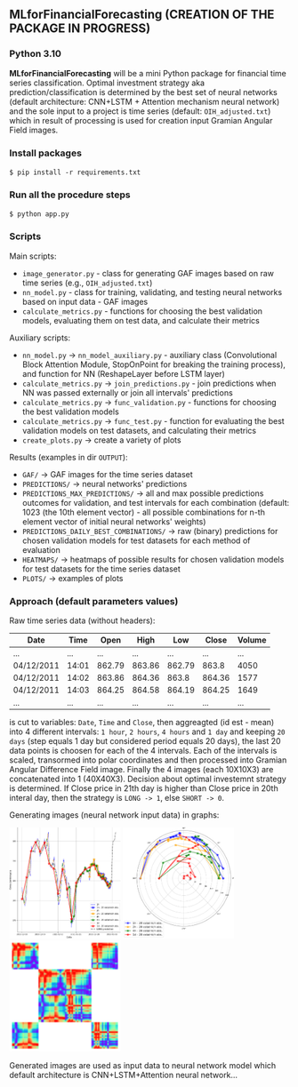 ## MLforFinancialForecasting (CREATION OF THE PACKAGE IN PROGRESS)

### Python 3.10

**MLforFinancialForecasting** will be a mini Python package for financial time series classification. Optimal investment strategy aka prediction/classification is determined by the best set of neural networks (default architecture: CNN+LSTM + Attention mechanism neural network) and the sole input to a project is time series (default: `OIH_adjusted.txt`) which in result of processing is used for creation input Gramian Angular Field images.

### Install packages

```
$ pip install -r requirements.txt
```

### Run all the procedure steps

```
$ python app.py
```

### Scripts

Main scripts:

* `image_generator.py` - class for generating GAF images based on raw time series (e.g., `OIH_adjusted.txt`)
* `nn_model.py` - class for training, validating, and testing neural networks based on input data - GAF images
* `calculate_metrics.py` - functions for choosing the best validation models, evaluating them on test data, and calculate their metrics

Auxiliary scripts:

* `nn_model.py` -> `nn_model_auxiliary.py` - auxiliary class (Convolutional Block Attention Module, StopOnPoint for breaking the training process), and function for NN (ReshapeLayer before LSTM layer)
* `calculate_metrics.py` -> `join_predictions.py` - join predictions when NN was passed externally or join all intervals' predictions
* `calculate_metrics.py` -> `func_validation.py` - functions for choosing the best validation models
* `calculate_metrics.py` -> `func_test.py` - function for evaluating the best validation models on test datasets, and calculating their metrics
* `create_plots.py` -> create a variety of plots

Results (examples in dir `OUTPUT`):

- `GAF/` -> GAF images for the time series dataset
- `PREDICTIONS/` -> neural networks' predictions
- `PREDICTIONS_MAX_PREDICTIONS/` -> all and max possible predictions outcomes for validation, and test intervals for each combination (default: 1023 (the 10th element vector) - all possible combinations for n-th element vector of initial neural networks' weights)
- `PREDICTIONS_DAILY_BEST_COMBINATIONS/` -> raw (binary) predictions for chosen validation models for test datasets for each method of evaluation
- `HEATMAPS/` -> heatmaps of possible results for chosen validation models for test datasets for the time series dataset
- `PLOTS/` -> examples of plots

### Approach (default parameters values)

Raw time series data (without headers):

<table>
<thead>
  <tr>
    <th>Date</th>
    <th>Time</th>
    <th>Open</th>
    <th>High</th>
    <th>Low</th>
    <th>Close</th>
    <th>Volume</th>
  </tr>
</thead>
<tbody>
  <tr>
    <td>...</td>
    <td>...</td>
    <td>...</td>
    <td>...</td>
    <td>...</td>
    <td>...</td>
    <td>...</td>
  </tr>
  <tr>
    <td>04/12/2011</td>
    <td>14:01</td>
    <td>862.79</td>
    <td>863.86</td>
    <td>862.79</td>
    <td>863.8</td>
    <td>4050</td>
  </tr>
  <tr>
    <td>04/12/2011</td>
    <td>14:02</td>
    <td>863.86</td>
    <td>864.36</td>
    <td>863.8</td>
    <td>864.36</td>
    <td>1577</td>
  </tr>
  <tr>
    <td>04/12/2011</td>
    <td>14:03</td>
    <td>864.25</td>
    <td>864.58</td>
    <td>864.19</td>
    <td>864.25</td>
    <td>1649</td>
  </tr>
  <tr>
    <td>...</td>
    <td>...</td>
    <td>...</td>
    <td>...</td>
    <td>...</td>
    <td>...</td>
    <td>...</td>
  </tr>
</tbody>
</table>

is cut to variables: `Date`, `Time` and `Close`, then aggreagted (id est - mean) into 4 different intervals: `1 hour`, `2 hours`, `4 hours` and `1 day` and keeping `20 days` (step equals 1 day but considered period equals 20 days), the last 20 data points is choosen for each of the 4 intervals. Each of the intervals is scaled, transormed into polar coordinates and then processed into Gramian Angular Difference Field image. Finally the 4 images (each 10X10X3) are concatenated into 1 (40X40X3). Decision about optimal investemnt strategy is determined. If Close price in 21th day is higher than Close price in 20th interal day, then the strategy is `LONG -> 1`, else `SHORT -> 0`.

Generating images (neural network input data) in graphs:

<p float="left">
  <img alt='line' src="https://github.com/Kay-Dee-Em/MLforFinancialForecasting/blob/main/OUTPUT/PLOTS/LONG_2021_12_31_line.png" width="200" height="200"/>
  <img alt='polar' src="https://github.com/Kay-Dee-Em/MLforFinancialForecasting/blob/main/OUTPUT/PLOTS/LONG_2021_12_31_polar.png" width="200" height="200"/> 
  <img alt='GADF' src="https://github.com/Kay-Dee-Em/MLforFinancialForecasting/blob/main/OUTPUT/PLOTS/LONG_2021_12_31_GADF.png" width="200" height="200"/>
</p>

Generated images are used as input data to neural network model which default architecture is CNN+LSTM+Attention neural network...

<!---
Validation process chooses the best model accoring to each validation cateogry.
And finally the best models are tested.
-->
